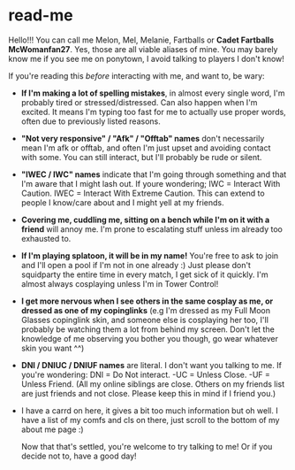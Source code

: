 # read-me
Hello!!! You can call me Melon, Mel, Melanie, Fartballs or **Cadet Fartballs McWomanfan27**. Yes, those are all viable aliases of mine. 
You may barely know me if you see me on ponytown, I avoid talking to players I don't know!

If you're reading this *before* interacting with me, and want to, be wary:
- **If I'm making a lot of spelling mistakes**, in almost every single word, I'm probably tired or stressed/distressed. Can also happen when I'm excited. It means I'm typing too fast for me to actually use proper words, often due to previously listed reasons.
- **"Not very responsive" / "Afk" / "Offtab" names** don't necessarily mean I'm afk or offtab, and often I'm just upset and avoiding contact with some. You can still interact, but I'll probably be rude or silent.
- **"IWEC / IWC" names** indicate that I'm going through something and that I'm aware that I might lash out. If youre wondering; IWC = Interact With Caution. IWEC = Interact With Extreme Caution. This can extend to people I know/care about and I might yell at my  friends.
- **Covering me, cuddling me, sitting on a bench while I'm on it with a friend** will annoy me. I'm prone to escalating stuff unless im already too exhausted to.
- **If I'm playing splatoon, it will be in my name!** You're free to ask to join and I'll open a pool if I'm not in one already :) Just please don't squidparty the entire time in every match, I get sick of it quickly. I'm almost always cosplaying unless I'm in Tower Control!
- **I get more nervous when I see others in the same cosplay as me, or dressed as one of my copinglinks** (e.g I'm dressed as my Full Moon Glasses copinglink skin, and someone else is cosplaying her too, I'll probably be watching them a lot from behind my screen. Don't let the knowledge of me observing you bother you though, go wear whatever skin you want ^^)
- **DNI / DNIUC / DNIUF names** are literal. I don't want you talking to me. If you're wondering: DNI = Do Not interact. -UC = Unless Close. -UF = Unless Friend. (All my online siblings are close. Others on my friends list are just friends and not close. Please keep this in mind if I friend you.)
- I have a carrd on here, it gives a bit too much information but oh well. I have a list of my comfs and cls on there, just scroll to the bottom of my about me page :)

  Now that that's settled, you're welcome to try talking to me! Or if you decide not to, have a good day!
